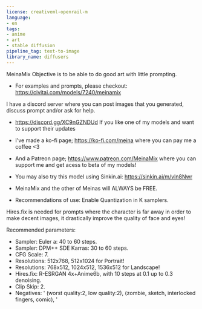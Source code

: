 ```yaml
---
license: creativeml-openrail-m
language:
- en
tags:
- anime
- art
- stable diffusion
pipeline_tag: text-to-image
library_name: diffusers
---
```


MeinaMix Objective is to be able to do good art with little prompting.

* For examples and prompts, please checkout: https://civitai.com/models/7240/meinamix

I have a discord server where you can post images that you generated, discuss prompt and/or ask for help.
* https://discord.gg/XC9nGZNDUd 
If you like one of my models and want to support their updates

* I've made a ko-fi page; https://ko-fi.com/meina where you can pay me a coffee <3 

* And a Patreon page; https://www.patreon.com/MeinaMix where you can support me and get acess to beta of my models!

* You may also try this model using Sinkin.ai: https://sinkin.ai/m/vln8Nwr

* MeinaMix and the other of Meinas will ALWAYS be FREE.

* Recommendations of use:
Enable Quantization in K samplers.

Hires.fix is needed for prompts where the character is far away in order to make decent images, it drastically improve the quality of face and eyes!

Recommended parameters:
* Sampler: Euler a: 40 to 60 steps.
* Sampler: DPM++ SDE Karras: 30 to 60 steps.
* CFG Scale: 7.
* Resolutions: 512x768, 512x1024 for Portrait!
* Resolutions: 768x512, 1024x512, 1536x512 for Landscape!
* Hires.fix: R-ESRGAN 4x+Anime6b, with 10 steps at 0.1 up to 0.3 denoising.
* Clip Skip: 2.
* Negatives: ' (worst quality:2, low quality:2), (zombie, sketch, interlocked fingers, comic), '
